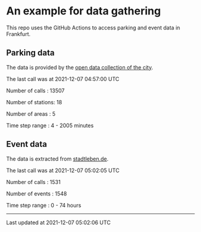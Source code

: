 # An example for data gathering

This repo uses the GitHub Actions to access parking and event data in Frankfurt.

## Parking data
The data is provided by the [open data collection of the city](https://www.offenedaten.frankfurt.de/).

The last call was at 2021-12-07 04:57:00 UTC

Number of calls   : 13507

Number of stations:    18

Number of areas   :     5

Time step range   :     4 -  2005 minutes


## Event data
The data is extracted from [stadtleben.de](https://stadtleben.de/frankfurt/).

The last call was at 2021-12-07 05:02:05 UTC

Number of calls   : 1531

Number of events  : 1548

Time step range   :    0 -   74 hours


----

Last updated at 2021-12-07 05:02:06 UTC
